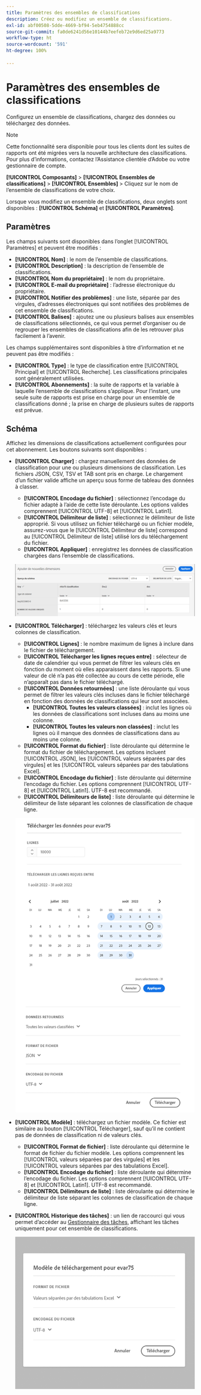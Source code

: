 ```yaml
---
title: Paramètres des ensembles de classifications
description: Créez ou modifiez un ensemble de classifications.
exl-id: abf00508-5dde-4669-bf94-5eb4754888cc
source-git-commit: fa0de6241d56e10144b7eefeb72e9d6ed25a9773
workflow-type: ht
source-wordcount: '591'
ht-degree: 100%

---
```


# Paramètres des ensembles de classifications

Configurez un ensemble de classifications, chargez des données ou téléchargez des données.

>[!NOTE]
>
>Cette fonctionnalité sera disponible pour tous les clients dont les suites de rapports ont été migrées vers la nouvelle architecture des classifications. Pour plus d’informations, contactez l’Assistance clientèle d’Adobe ou votre gestionnaire de compte.

**[!UICONTROL Composants]** > **[!UICONTROL Ensembles de classifications]** > **[!UICONTROL Ensembles]** > Cliquez sur le nom de l’ensemble de classifications de votre choix.

Lorsque vous modifiez un ensemble de classifications, deux onglets sont disponibles : **[!UICONTROL Schéma]** et **[!UICONTROL Paramètres]**.

## Paramètres

Les champs suivants sont disponibles dans l’onglet [!UICONTROL Paramètres] et peuvent être modifiés :

* **[!UICONTROL Nom]** : le nom de l’ensemble de classifications.
* **[!UICONTROL Description]** : la description de l’ensemble de classifications.
* **[!UICONTROL Nom du propriétaire]** : le nom du propriétaire.
* **[!UICONTROL E-mail du propriétaire]** : l’adresse électronique du propriétaire.
* **[!UICONTROL Notifier des problèmes]** : une liste, séparée par des virgules, d’adresses électroniques qui sont notifiées des problèmes de cet ensemble de classifications.
* **[!UICONTROL Balises]** : ajoutez une ou plusieurs balises aux ensembles de classifications sélectionnés, ce qui vous permet d’organiser ou de regrouper les ensembles de classifications afin de les retrouver plus facilement à l’avenir.

Les champs supplémentaires sont disponibles à titre d’information et ne peuvent pas être modifiés :

* **[!UICONTROL Type]** : le type de classification entre [!UICONTROL Principal] et [!UICONTROL Recherche]. Les classifications principales sont généralement utilisées.
* **[!UICONTROL Abonnements]** : la suite de rapports et la variable à laquelle l’ensemble de classifications s’applique. Pour l’instant, une seule suite de rapports est prise en charge pour un ensemble de classifications donné ; la prise en charge de plusieurs suites de rapports est prévue.

## Schéma

Affichez les dimensions de classifications actuellement configurées pour cet abonnement. Les boutons suivants sont disponibles :

* **[!UICONTROL Charger]** : chargez manuellement des données de classification pour une ou plusieurs dimensions de classification. Les fichiers JSON, CSV, TSV et TAB sont pris en charge. Le chargement d’un fichier valide affiche un aperçu sous forme de tableau des données à classer.
   * **[!UICONTROL Encodage du fichier]** : sélectionnez l’encodage du fichier adapté à l’aide de cette liste déroulante. Les options valides comprennent [!UICONTROL UTF-8] et [!UICONTROL Latin1].
   * **[!UICONTROL Délimiteur de liste]** : sélectionnez le délimiteur de liste approprié. Si vous utilisez un fichier téléchargé ou un fichier modèle, assurez-vous que le [!UICONTROL Délimiteur de liste] correspond au [!UICONTROL Délimiteur de liste] utilisé lors du téléchargement du fichier.
   * **[!UICONTROL Appliquer]** : enregistrez les données de classification chargées dans l’ensemble de classifications.

   ![Chargement des ensembles de classifications](../assets/classification-set-upload.png)

* **[!UICONTROL Télécharger]** : téléchargez les valeurs clés et leurs colonnes de classification.
   * **[!UICONTROL Lignes]** : le nombre maximum de lignes à inclure dans le fichier de téléchargement.
   * **[!UICONTROL Télécharger les lignes reçues entre]** : sélecteur de date de calendrier qui vous permet de filtrer les valeurs clés en fonction du moment où elles apparaissent dans les rapports. Si une valeur de clé n’a pas été collectée au cours de cette période, elle n’apparaît pas dans le fichier téléchargé.
   * **[!UICONTROL Données retournées]** : une liste déroulante qui vous permet de filtrer les valeurs clés incluses dans le fichier téléchargé en fonction des données de classifications qui leur sont associées.
      * **[!UICONTROL Toutes les valeurs classées]** : inclut les lignes où les données de classifications sont incluses dans au moins une colonne.
      * **[!UICONTROL Toutes les valeurs non classées]** : inclut les lignes où il manque des données de classifications dans au moins une colonne.
   * **[!UICONTROL Format du fichier]** : liste déroulante qui détermine le format du fichier de téléchargement. Les options incluent [!UICONTROL JSON], les [!UICONTROL valeurs séparées par des virgules] et les [!UICONTROL valeurs séparées par des tabulations Excel].
   * **[!UICONTROL Encodage du fichier]** : liste déroulante qui détermine l’encodage du fichier. Les options comprennent [!UICONTROL UTF-8] et [!UICONTROL Latin1]. UTF-8 est recommandé.
   * **[!UICONTROL Délimiteurs de liste]** : liste déroulante qui détermine le délimiteur de liste séparant les colonnes de classification de chaque ligne.

   ![Téléchargement des ensembles de classifications](../assets/classification-set-download.png)

* **[!UICONTROL Modèle]** : téléchargez un fichier modèle. Ce fichier est similaire au bouton [!UICONTROL Télécharger], sauf qu’il ne contient pas de données de classification ni de valeurs clés.
   * **[!UICONTROL Format de fichier]** : liste déroulante qui détermine le format de fichier du fichier modèle. Les options comprennent les [!UICONTROL valeurs séparées par des virgules] et les [!UICONTROL valeurs séparées par des tabulations Excel].
   * **[!UICONTROL Encodage du fichier]** : liste déroulante qui détermine l’encodage du fichier. Les options comprennent [!UICONTROL UTF-8] et [!UICONTROL Latin1]. UTF-8 est recommandé.
   * **[!UICONTROL Délimiteurs de liste]** : liste déroulante qui détermine le délimiteur de liste séparant les colonnes de classification de chaque ligne.
* **[!UICONTROL Historique des tâches]** : un lien de raccourci qui vous permet d’accéder au [Gestionnaire des tâches](job-manager.md), affichant les tâches uniquement pour cet ensemble de classifications.

   ![Modèle d’ensemble de classifications](../assets/classification-set-template.png)
